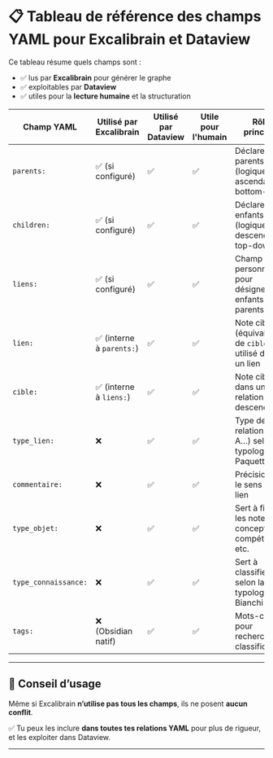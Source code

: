 
# 📋 Tableau de référence des champs YAML pour Excalibrain et Dataview

Ce tableau résume quels champs sont :
- ✅ lus par **Excalibrain** pour générer le graphe
- ✅ exploitables par **Dataview**
- ✅ utiles pour la **lecture humaine** et la structuration

| Champ YAML       | Utilisé par Excalibrain | Utilisé par Dataview | Utile pour l'humain | Rôle principal                                           |
|------------------|--------------------------|------------------------|----------------------|----------------------------------------------------------|
| `parents:`       | ✅ (si configuré)         | ✅                     | ✅                   | Déclare les parents (logique ascendante, bottom-up)      |
| `children:`      | ✅ (si configuré)         | ✅                     | ✅                   | Déclare les enfants (logique descendante, top-down)      |
| `liens:`         | ✅ (si configuré)         | ✅                     | ✅                   | Champ personnalisé pour désigner enfants ou parents       |
| `lien:`          | ✅ (interne à `parents:`) | ✅                     | ✅                   | Note cible (équivalent de `cible:`), utilisé dans un lien |
| `cible:`         | ✅ (interne à `liens:`)   | ✅                     | ✅                   | Note cible dans une relation descendante                 |
| `type_lien:`     | ❌                        | ✅                     | ✅                   | Type de relation (C, S, A…) selon la typologie Paquette  |
| `commentaire:`   | ❌                        | ✅                     | ✅                   | Précision sur le sens du lien                            |
| `type_objet:`    | ❌                        | ✅                     | ✅                   | Sert à filtrer les notes : concept, compétence, etc.     |
| `type_connaissance:` | ❌                   | ✅                     | ✅                   | Sert à classifier selon la typologie Bianchi             |
| `tags:`          | ❌ (Obsidian natif)       | ✅                     | ✅                   | Mots-clés pour recherche et classification                |

---

## 🧠 Conseil d’usage

Même si Excalibrain **n’utilise pas tous les champs**, ils ne posent **aucun conflit**.

✅ Tu peux les inclure **dans toutes tes relations YAML** pour plus de rigueur, et les exploiter dans Dataview.

---


